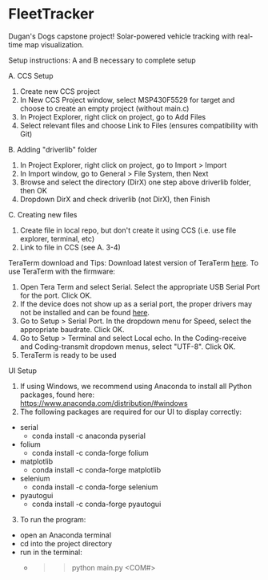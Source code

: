 # FleetTracker
Dugan's Dogs capstone project! Solar-powered vehicle tracking with real-time map visualization.

Setup instructions:
A and B necessary to complete setup

A. CCS Setup
1. Create new CCS project
2. In New CCS Project window, select MSP430F5529 for target and choose to create an empty project (without main.c)
3. In Project Explorer, right click on project, go to Add Files
4. Select relevant files and choose Link to Files (ensures compatibility with Git)

B. Adding "driverlib" folder
1. In Project Explorer, right click on project, go to Import > Import
2. In Import window, go to General > File System, then Next
3. Browse and select the directory (DirX) one step above driverlib folder, then OK
4. Dropdown DirX and check driverlib (not DirX), then Finish

C. Creating new files
1. Create file in local repo, but don't create it using CCS (i.e. use file explorer, terminal, etc)
2. Link to file in CCS (see A. 3-4)

TeraTerm download and Tips:
Download latest version of TeraTerm [here](https://ttssh2.osdn.jp/index.html.en).
To use TeraTerm with the firmware:
1. Open Tera Term and select Serial. Select the appropriate USB Serial Port for the port. Click OK.
2. If the device does not show up as a serial port, the proper drivers may not be installed and can be found [here](https://www.ftdichip.com/FTDrivers.htm).
3. Go to Setup > Serial Port. In the dropdown menu for Speed, select the appropriate baudrate. Click OK.
4. Go to Setup > Terminal and select Local echo. In the Coding-receive and Coding-transmit dropdown menus, select "UTF-8". Click OK.
5. TeraTerm is ready to be used

UI Setup
1. If using Windows, we recommend using Anaconda to install all Python packages, found here: https://www.anaconda.com/distribution/#windows
2. The following packages are required for our UI to display correctly:
* serial
	* conda install -c anaconda pyserial
* folium
	* conda install -c conda-forge folium
* matplotlib
	* conda install -c conda-forge matplotlib
* selenium
	* conda install -c conda-forge selenium
* pyautogui
	* conda install -c conda-forge pyautogui
3. To run the program:
* open an Anaconda terminal
* cd into the project directory
* run in the terminal:
	* >> python main.py <COM#>
